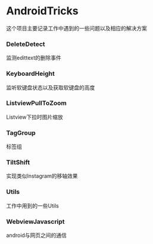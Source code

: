 # AndroidTricks

这个项目主要记录工作中遇到的一些问题以及相应的解决方案

### DeleteDetect

监测edittext的删除事件

### KeyboardHeight

监听软键盘状态以及获取软键盘的高度

### ListviewPullToZoom

Listview下拉时图片缩放

### TagGroup

标签组

### TiltShift

实现类似Instagram的移轴效果

### Utils

工作中用到的一些Utils

### WebviewJavascript

android与网页之间的通信
